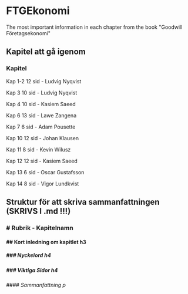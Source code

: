 # FTGEkonomi
The most important information in each chapter from the book "Goodwill Företagsekonomi"

## Kapitel att gå igenom
### Kapitel
 Kap 1-2 12 sid - Ludvig Nyqvist
 
 Kap 3 10 sid - Ludvig Nyqvist
 
 Kap 4 10 sid - Kasiem Saeed
 
 Kap 6 13 sid - Lawe Zangena
 
 Kap 7 6 sid - Adam Pousette
 
 Kap 10 12 sid - Johan Klausen
 
 Kap 11 8 sid - Kevin Wilusz
 
 Kap 12 12 sid - Kasiem Saeed
 
 Kap 13 6 sid - Oscar Gustafsson
 
 Kap 14 8 sid - Vigor Lundkvist
 
 ## Struktur för att skriva sammanfattningen (SKRIVS I .md !!!)
 ### # Rubrik - Kapitelnamn 
 #### ## Kort inledning om kapitlet h3
 ##### ### Nyckelord h4
 ##### ### Viktiga Sidor h4
 ###### #### Sammanfattning p
